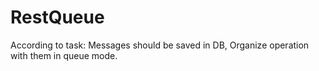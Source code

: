 # RestQueue
According to task:
Messages should be saved in DB,
Organize operation with them in queue mode.

